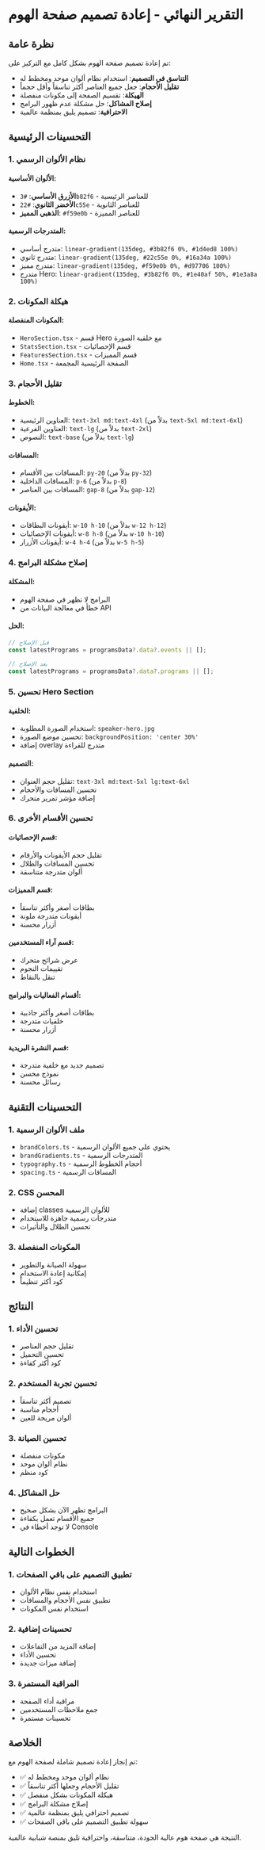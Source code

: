 # التقرير النهائي - إعادة تصميم صفحة الهوم

## نظرة عامة

تم إعادة تصميم صفحة الهوم بشكل كامل مع التركيز على:

- **التناسق في التصميم**: استخدام نظام ألوان موحد ومخطط له
- **تقليل الأحجام**: جعل جميع العناصر أكثر تناسقاً وأقل حجماً
- **الهيكلة**: تقسيم الصفحة إلى مكونات منفصلة
- **إصلاح المشاكل**: حل مشكلة عدم ظهور البرامج
- **الاحترافية**: تصميم يليق بمنظمة عالمية

## التحسينات الرئيسية

### 1. نظام الألوان الرسمي

#### الألوان الأساسية:

- **الأزرق الأساسي**: `#3b82f6` - للعناصر الرئيسية
- **الأخضر الثانوي**: `#22c55e` - للعناصر الثانوية
- **الذهبي المميز**: `#f59e0b` - للعناصر المميزة

#### المتدرجات الرسمية:

- متدرج أساسي: `linear-gradient(135deg, #3b82f6 0%, #1d4ed8 100%)`
- متدرج ثانوي: `linear-gradient(135deg, #22c55e 0%, #16a34a 100%)`
- متدرج مميز: `linear-gradient(135deg, #f59e0b 0%, #d97706 100%)`
- متدرج Hero: `linear-gradient(135deg, #3b82f6 0%, #1e40af 50%, #1e3a8a 100%)`

### 2. هيكلة المكونات

#### المكونات المنفصلة:

- `HeroSection.tsx` - قسم Hero مع خلفية الصورة
- `StatsSection.tsx` - قسم الإحصائيات
- `FeaturesSection.tsx` - قسم المميزات
- `Home.tsx` - الصفحة الرئيسية المجمعة

### 3. تقليل الأحجام

#### الخطوط:

- العناوين الرئيسية: `text-3xl md:text-4xl` (بدلاً من `text-5xl md:text-6xl`)
- العناوين الفرعية: `text-lg` (بدلاً من `text-2xl`)
- النصوص: `text-base` (بدلاً من `text-lg`)

#### المسافات:

- المسافات بين الأقسام: `py-20` (بدلاً من `py-32`)
- المسافات الداخلية: `p-6` (بدلاً من `p-8`)
- المسافات بين العناصر: `gap-8` (بدلاً من `gap-12`)

#### الأيقونات:

- أيقونات البطاقات: `w-10 h-10` (بدلاً من `w-12 h-12`)
- أيقونات الإحصائيات: `w-8 h-8` (بدلاً من `w-10 h-10`)
- أيقونات الأزرار: `w-4 h-4` (بدلاً من `w-5 h-5`)

### 4. إصلاح مشكلة البرامج

#### المشكلة:

- البرامج لا تظهر في صفحة الهوم
- خطأ في معالجة البيانات من API

#### الحل:

```typescript
// قبل الإصلاح
const latestPrograms = programsData?.data?.events || [];

// بعد الإصلاح
const latestPrograms = programsData?.data?.programs || [];
```

### 5. تحسين Hero Section

#### الخلفية:

- استخدام الصورة المطلوبة: `speaker-hero.jpg`
- تحسين موضع الصورة: `backgroundPosition: 'center 30%'`
- إضافة overlay متدرج للقراءة

#### التصميم:

- تقليل حجم العنوان: `text-3xl md:text-5xl lg:text-6xl`
- تحسين المسافات والأحجام
- إضافة مؤشر تمرير متحرك

### 6. تحسين الأقسام الأخرى

#### قسم الإحصائيات:

- تقليل حجم الأيقونات والأرقام
- تحسين المسافات والظلال
- ألوان متدرجة متناسقة

#### قسم المميزات:

- بطاقات أصغر وأكثر تناسقاً
- أيقونات متدرجة ملونة
- أزرار محسنة

#### قسم آراء المستخدمين:

- عرض شرائح متحرك
- تقييمات النجوم
- تنقل بالنقاط

#### أقسام الفعاليات والبرامج:

- بطاقات أصغر وأكثر جاذبية
- خلفيات متدرجة
- أزرار محسنة

#### قسم النشرة البريدية:

- تصميم جديد مع خلفية متدرجة
- نموذج محسن
- رسائل محسنة

## التحسينات التقنية

### 1. ملف الألوان الرسمية

- `brandColors.ts` - يحتوي على جميع الألوان الرسمية
- `brandGradients.ts` - المتدرجات الرسمية
- `typography.ts` - أحجام الخطوط الرسمية
- `spacing.ts` - المسافات الرسمية

### 2. CSS المحسن

- إضافة classes للألوان الرسمية
- متدرجات رسمية جاهزة للاستخدام
- تحسين الظلال والتأثيرات

### 3. المكونات المنفصلة

- سهولة الصيانة والتطوير
- إمكانية إعادة الاستخدام
- كود أكثر تنظيماً

## النتائج

### 1. تحسين الأداء

- تقليل حجم العناصر
- تحسين التحميل
- كود أكثر كفاءة

### 2. تحسين تجربة المستخدم

- تصميم أكثر تناسقاً
- أحجام مناسبة
- ألوان مريحة للعين

### 3. تحسين الصيانة

- مكونات منفصلة
- نظام ألوان موحد
- كود منظم

### 4. حل المشاكل

- البرامج تظهر الآن بشكل صحيح
- جميع الأقسام تعمل بكفاءة
- لا توجد أخطاء في Console

## الخطوات التالية

### 1. تطبيق التصميم على باقي الصفحات

- استخدام نفس نظام الألوان
- تطبيق نفس الأحجام والمسافات
- استخدام نفس المكونات

### 2. تحسينات إضافية

- إضافة المزيد من التفاعلات
- تحسين الأداء
- إضافة ميزات جديدة

### 3. المراقبة المستمرة

- مراقبة أداء الصفحة
- جمع ملاحظات المستخدمين
- تحسينات مستمرة

## الخلاصة

تم إنجاز إعادة تصميم شاملة لصفحة الهوم مع:

- ✅ نظام ألوان موحد ومخطط له
- ✅ تقليل الأحجام وجعلها أكثر تناسقاً
- ✅ هيكلة المكونات بشكل منفصل
- ✅ إصلاح مشكلة البرامج
- ✅ تصميم احترافي يليق بمنظمة عالمية
- ✅ سهولة تطبيق التصميم على باقي الصفحات

النتيجة هي صفحة هوم عالية الجودة، متناسقة، واحترافية تليق بمنصة شبابية عالمية.
